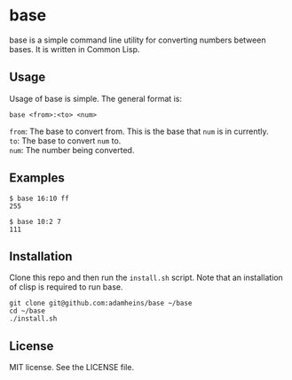 # base
base is a simple command line utility for converting numbers between bases. It
is written in Common Lisp.

## Usage
Usage of base is simple. The general format is:
```
base <from>:<to> <num>
```
`from`: The base to convert from. This is the base that `num` is in currently.  
`to`: The base to convert `num` to.  
`num`: The number being converted.  

## Examples
```
$ base 16:10 ff
255

$ base 10:2 7
111
```

## Installation
Clone this repo and then run the `install.sh` script. Note that an installation
of clisp is required to run base.
```
git clone git@github.com:adamheins/base ~/base
cd ~/base
./install.sh
```

## License
MIT license. See the LICENSE file.

